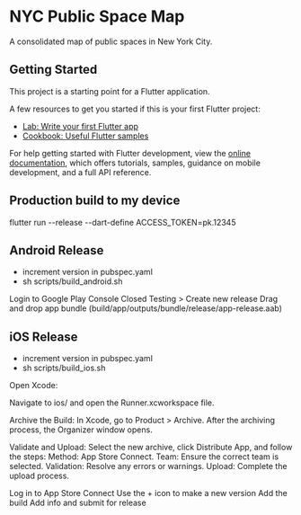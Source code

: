 # NYC Public Space Map

A consolidated map of public spaces in New York City.

## Getting Started

This project is a starting point for a Flutter application.

A few resources to get you started if this is your first Flutter project:

- [Lab: Write your first Flutter app](https://docs.flutter.dev/get-started/codelab)
- [Cookbook: Useful Flutter samples](https://docs.flutter.dev/cookbook)

For help getting started with Flutter development, view the
[online documentation](https://docs.flutter.dev/), which offers tutorials,
samples, guidance on mobile development, and a full API reference.

## Production build to my device

flutter run --release --dart-define ACCESS_TOKEN=pk.12345


## Android Release

- increment version in pubspec.yaml
- sh scripts/build_android.sh

Login to Google Play Console
Closed Testing > Create new release
Drag and drop app bundle (build/app/outputs/bundle/release/app-release.aab)



## iOS Release

- increment version in pubspec.yaml
- sh scripts/build_ios.sh

Open Xcode:

Navigate to ios/ and open the Runner.xcworkspace file.

Archive the Build:
    In Xcode, go to Product > Archive.
    After the archiving process, the Organizer window opens.

Validate and Upload:
    Select the new archive, click Distribute App, and follow the steps:
    Method: App Store Connect.
    Team: Ensure the correct team is selected.
    Validation: Resolve any errors or warnings.
    Upload: Complete the upload process.

Log in to App Store Connect
Use the + icon to make a new version
Add the build
Add info and submit for release
